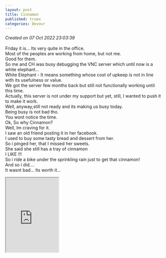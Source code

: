 ```yaml
---
layout: post
title: Cinnamon
published: truex
categories: Devour
---
```

_Created on 07 Oct 2022 23:03:39_
<br>
<br>
Friday it is... Its very quite in the office.
<br>
Most of the peoples are working from home, but not me.
<br>
Good for them. 
<br>
So me and CH was busy debugging the VNC server which until now is a white elephant...
<br>
White Elephant - It means something whose cost of upkeep is not in line with its usefulness or value.
<br>
We got the server few months back but still not functionally working until this time.
<br>
Actually, this server is not under my support but yet, still, I wanted to push it to make it work.
<br>
Well, anyway,still not ready and its making us busy today.
<br>
Being busy is not bad tho.
<br>
You wont notice the time.
<br>
Ok, So why Cinnamon?
<br>
Well, Im craving for it.
<br>
I saw an old friend posting it in her facebook. 
<br>
I used to buy some tasty bread and dessert from her.
<br>
So i pinged her, that I missed her sweets.
<br>
She said she still has a tray of cinnamon
<br>
I LIKE !!!
<br>
So i ride a bike under the sprinkling rain just to get that cinnamon!
<br>
And so i did....
<br>
It wasnt bad... Its worth it...
<br>
<iframe src="https://drive.google.com/file/d/1zShnNYStJlB97LE0xIJ7EVR3im1zaN2h/preview" width="170" height="240" allow="autoplay"></iframe>
